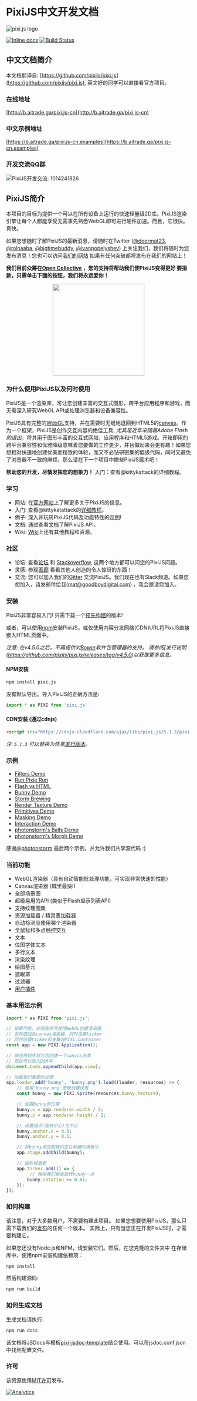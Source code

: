PixiJS中文开发文档
=============

![pixi.js logo](https://pixijs.download/pixijs-banner-v5.png)

[![Inline docs](http://inch-ci.org/github/pixijs/pixi.js.svg?branch=dev)](http://inch-ci.org/github/pixijs/pixi.js)
[![Build Status](https://travis-ci.org/pixijs/pixi.js.svg?branch=dev)](https://travis-ci.org/pixijs/pixi.js)

## 中文文档简介
本文档翻译自: [https://github.com/pixijs/pixi.js](https://github.com/pixijs/pixi.js), 英文好的同学可以直接看官方项目。

### 在线地址

[http://b.aitrade.ga/pixi.js-cn](http://b.aitrade.ga/pixi.js-cn)

### 中文示例地址

[https://b.aitrade.ga/pixi.js-cn.examples](https://b.aitrade.ga/pixi.js-cn.examples)

### 开发交流QQ群

<img src="images/qq_group.png" onerror="this.src = 'qq_group.png'" alt="PixiJS开发交流: 1014241826">

## PixiJS简介

本项目的目标为提供一个可以在所有设备上运行的快速轻量级2D库。PixiJS渲染引擎让每个人都能享受无需事先熟悉WebGL即可进行硬件加速。而且，它很快。真快。

如果您想随时了解PixiJS的最新消息，请随时在Twitter
([@doormat23](https://twitter.com/doormat23), [@rolnaaba](https://twitter.com/rolnaaba), [@bigtimebuddy](https://twitter.com/bigtimebuddy), [@ivanpopelyshev](https://twitter.com/ivanpopelyshev))
上关注我们，我们将随时为您发布消息！您也可以访问[我们的网站](http://www.pixijs.com)
如果有任何突破都将发布在我们的网站上！

**我们目前众筹在[Open Collective](https://opencollective.com/pixijs) ，您的支持将帮助我们使PixiJS变得更好 要捐款，只需单击下面的按钮，我们将永远爱你！**

<div align="center">
  <a href="https://opencollective.com/pixijs/donate" target="_blank">
    <img src="https://opencollective.com/pixijs/donate/button@2x.png?color=blue" width=250 />
  </a>
</div>

### 为什么使用PixiJS以及何时使用

PixiJS是一个渲染库，可让您创建丰富的交互式图形，跨平台应用程序和游戏，而无需深入研究WebGL API或处理浏览器和设备兼容性。

PixiJS具有完整的[WebGL](https://en.wikipedia.org/wiki/WebGL)支持，并在需要时无缝地退回到HTML5的[canvas](https://en.wikipedia.org/wiki/Canvas_element)。作为一个框架，PixiJS是创作交互内容的绝佳工具, *尤其是近年来随着Adobe Flash的退出*。将其用于图形丰富的交互式网站，应用程序和HTML5游戏。开箱即用的跨平台兼容性和优雅降级意味着您要做的工作更少，并且做起来会更有趣！如果您想相对快速地创建优美而精致的体验，而又不必钻研密集的低级代码，同时又避免了浏览器不一致的麻烦，那么请在下一个项目中撒些PixiJS魔术吧！

**帮助您的开发，尽情发挥您的想象力！**
入门：查看@kittykattack的详细教程。
### 学习 ###
- 网站: 在[官方网站](http://www.pixijs.com/)上了解更多关于PixiJS的信息。
- 入门: 查看@kittykatattack的[详细教程](https://github.com/kittykatattack/learningPixi)。
- 例子: 深入并玩转PixiJS代码及功能特性的[示例](http://pixijs.github.io/examples/)!
- 文档: 通过查看[文档](https://pixijs.github.io/docs/)了解PixiJS API。
- Wiki: [Wiki](https://github.com/pixijs/pixi.js/wiki)上还有其他教程和资源。

### 社区 ###
- 论坛: 查看[论坛](http://www.html5gamedevs.com/forum/15-pixijs/) 和 [Stackoverflow](http://stackoverflow.com/search?q=pixi.js), 这两个地方都可以问您的PixiJS问题。
- 灵感: 参观[画廊](http://www.pixijs.com/gallery) 看看其他人创造的令人惊讶的东西！
- 交流: 您可以加入我们的[Gitter](https://gitter.im/pixijs/pixi.js) 交流PixiJS。我们现在也有Slack频道。如果您想加入，请发邮件给我(mat@goodboydigital.com) ，我会邀请您加入。

### 安装 ###

PixiJS非常容易入门! 只需下载一个[预先构建](https://github.com/pixijs/pixi.js/wiki/FAQs#where-can-i-get-a-build)的版本!

或者，可以使用[npm](https://docs.npmjs.com/getting-started/what-is-npm)安装PixiJS，或仅使用内容分发网络(CDN)URL将PixiJS直接嵌入HTML页面中。

_注意: 在v4.5.0之后，不再提供对[Bower](https://bower.io)软件包管理器的支持。 请参阅[发行说明(https://github.com/pixijs/pixi.js/releases/tag/v4.5.0)以获取更多信息。_

#### NPM安装

```sh
npm install pixi.js
```
没有默认导出。导入PixiJS的正确方法是:

```js
import * as PIXI from 'pixi.js'
```

#### CDN安装 (通过cdnjs)

```html
<script src="https://cdnjs.cloudflare.com/ajax/libs/pixi.js/5.1.3/pixi.min.js"></script>
```

_注: `5.1.3` 可以替换为任意[发行版本](https://github.com/pixijs/pixi.js/releases)。_

### 示例 ###

- [Filters Demo](http://pixijs.io/pixi-filters/tools/demo/)
- [Run Pixie Run](http://work.goodboydigital.com/runpixierun/)
- [Flash vs HTML](http://flashvhtml.com)
- [Bunny Demo](http://www.goodboydigital.com/pixijs/bunnymark)
- [Storm Brewing](http://www.goodboydigital.com/pixijs/storm)
- [Render Texture Demo](http://www.goodboydigital.com/pixijs/examples/11)
- [Primitives Demo](http://www.goodboydigital.com/pixijs/examples/13)
- [Masking Demo](http://www.goodboydigital.com/pixijs/examples/14)
- [Interaction Demo](http://www.goodboydigital.com/pixijs/examples/6)
- [photonstorm's Balls Demo](http://gametest.mobi/pixi/balls)
- [photonstorm's Morph Demo](http://gametest.mobi/pixi/morph)

感谢[@photonstorm](https://twitter.com/photonstorm) 最后两个示例，并允许我们共享源代码 :)

### 当前功能 ###

- WebGL渲染器（具有自动智能批处理功能，可实现非常快速的性能）
- Canvas渲染器 (城里最快!)
- 全部场景图
- 超级易用的API (类似于Flash显示列表API)
- 支持纹理图集
- 资源加载器 / 精灵表加载器
- 自动检测应使用哪个渲染器
- 全鼠标和多点触控交互
- 文本
- 位图字体文本
- 多行文本
- 渲染纹理
- 绘图基元
- 遮眼罩
- 过滤器
- [用户插件](https://github.com/pixijs/pixi.js/wiki/v5-Resources)

### 基本用法示例 ###

```js
import * as PIXI from 'pixi.js';

// 如果可能，应用程序将使用WebGL创建渲染器
// 否则退回到canvas渲染器，同时设置ticker
// 同时创建ticker和主舞台PIXI.Container
const app = new PIXI.Application();

// 该应用程序将为您创建一个canvas元素
// 然后可以放入DOM中
document.body.appendChild(app.view);

// 加载我们需要的纹理
app.loader.add('bunny', 'bunny.png').load((loader, resources) => {
    // 使用'bunny.png'图像创建纹理
    const bunny = new PIXI.Sprite(resources.bunny.texture);

    // 设置bunny的位置
    bunny.x = app.renderer.width / 2;
    bunny.y = app.renderer.height / 2;

    // 设置描点(旋转中心)为中心
    bunny.anchor.x = 0.5;
    bunny.anchor.y = 0.5;

    // 将bunny添加到我们正在构建的场景中
    app.stage.addChild(bunny);

    // 监听帧更新
    app.ticker.add(() => {
         // 每帧我们都会旋转bunny一点
        bunny.rotation += 0.01;
    });
});
```

### 如何构建 ###

请注意，对于大多数用户，不需要构建此项目。
如果您想要使用PixiJS，那么只需下载我们的[发布](https://github.com/pixijs/pixi.js/releases)的任何一个版本。
实际上，只有当您正在开发PixiJS时，才需要构建它。

如果您还没有Node.js和NPM，请安装它们。然后，在您克隆的文件夹中
在存储库中，使用npm安装构建依赖项：

```sh
npm install
```

然后构建源码:

```sh
npm run build
```

### 如何生成文档 ###

生成文档请执行:

```sh
npm run docs
```

该文档将JSDocs与模板[pixi-jsdoc-template](https://github.com/pixijs/pixi-jsdoc-template)结合使用。可以在jsdoc.conf.json中找到配置文件。

### 许可 ###

该资源使用[MIT许可](http://opensource.org/licenses/MIT)发布。

[![Analytics](https://ga-beacon.appspot.com/UA-39213431-2/pixi.js/index)](https://github.com/igrigorik/ga-beacon)
